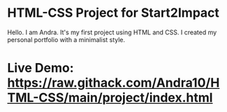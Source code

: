 # HTML-CSS Project for Start2Impact
Hello. I am Andra. It's my first project using HTML and CSS. 
I created my personal portfolio with a minimalist style.

# Live Demo: https://raw.githack.com/Andra10/HTML-CSS/main/project/index.html
